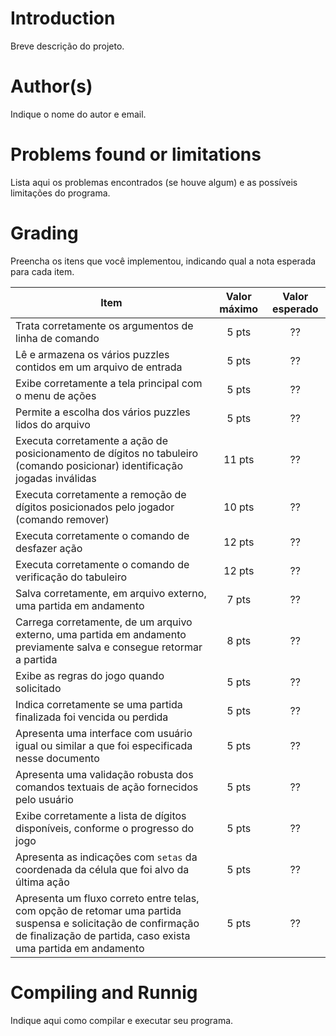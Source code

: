 # Introduction

<!-- TODO -->
Breve descrição do projeto.

# Author(s)

<!-- TODO -->
Indique o nome do autor e email.

# Problems found or limitations

<!-- TODO -->
Lista aqui os problemas encontrados (se houve algum) e as
possíveis limitações do programa.

# Grading

<!-- TODO -->
Preencha os itens que você implementou, indicando qual a nota esperada para cada item.


Item     | Valor máximo   | Valor esperado
-------- | :-----: | :-----:
Trata corretamente os argumentos de linha de comando | 5 pts | ??
Lê e armazena os vários puzzles contidos em um arquivo de entrada |5 pts| ??
Exibe corretamente a tela principal com o menu de ações |5 pts| ??
Permite a escolha dos vários puzzles lidos do arquivo  |5 pts| ??
Executa corretamente a ação de posicionamento de dígitos no tabuleiro (comando posicionar) identificação jogadas inválidas |11 pts| ??
Executa corretamente a remoção de dígitos posicionados pelo jogador (comando remover) |10 pts| ??
Executa corretamente o comando de desfazer ação |12 pts| ??
Executa corretamente o comando de verificação do tabuleiro |12 pts| ??
Salva corretamente, em arquivo externo, uma partida em andamento | 7 pts | ??
Carrega corretamente, de um arquivo externo, uma partida em andamento previamente salva e consegue retormar a partida | 8 pts | ??
Exibe as regras do jogo quando solicitado |5 pts| ??
Indica corretamente se uma partida finalizada foi vencida ou perdida |5 pts| ??
Apresenta uma interface com usuário igual ou similar a que foi especificada nesse documento |5 pts| ??
Apresenta uma validação robusta dos comandos textuais de ação fornecidos pelo usuário |5 pts| ??
Exibe corretamente a lista de dígitos disponíveis, conforme o progresso do jogo |5 pts| ??
Apresenta as indicações com `setas` da coordenada da célula que foi alvo da última ação |5 pts| ??
Apresenta um fluxo correto entre telas, com opção de retomar uma partida suspensa e solicitação de confirmação de finalização de partida, caso exista uma partida em andamento |5 pts| ??

# Compiling and Runnig

<!-- TODO -->
Indique aqui como compilar e executar seu programa.

